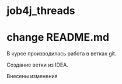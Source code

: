 # job4j_threads
# change README.md

В курсе производилась работа в ветках git.

Создание ветки из IDEA.

Внесены изменения